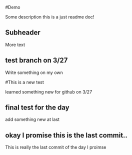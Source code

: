 #Demo

Some description
this is a just readme doc!

## Subheader

More text

## test branch on 3/27

Write something on my own

#This is a new test

learned something new for github on 3/27

## final test for the day

add something new at last


## okay I promise this is the last commit..

This is really the last commit of the day I proimse
